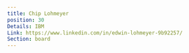 ```yaml
---
title: Chip Lohmeyer
position: 30
Details: IBM
Link: https://www.linkedin.com/in/edwin-lohmeyer-9b92257/
Section: board
---
```


